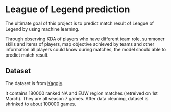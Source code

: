 # League of Legend prediction

The ultimate goal of this project is to predict match result of League of Legend by using machine learning.


Through observing KDA of players who have different team role, summoner skills and items of players, map objective achieved by teams and other information all players could know during matches, the model should able to predict match result.

## Dataset
The dataset is from [Kaggle](https://www.kaggle.com/paololol/league-of-legends-ranked-matches/data).


It contains 180000 ranked NA and EUW region matches (retreived on 1st March). They are all season 7 games.
After data cleaning, dataset is shrinked to about 100000 games.